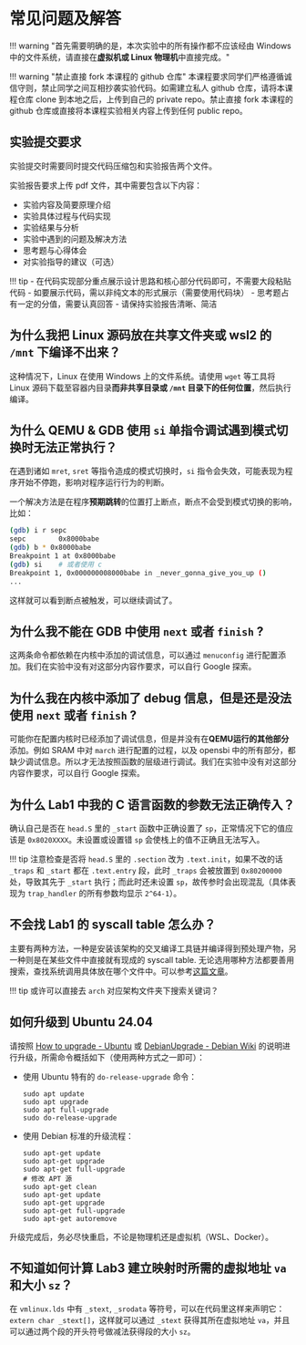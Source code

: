 # 常见问题及解答
<!-- - [常见问题及解答](#常见问题及解答)
  - [1 为什么我把 Linux 源码放在共享文件夹或 wsl2 的 `/mnt` 下编译不出来？](#1-为什么我把-linux-源码放在共享文件夹或-wsl2-的-mnt-下编译不出来)
  - [2 为什么 QEMU & GDB 使用 `si` 单指令调试遇到模式切换时无法正常执行？](#2-为什么-qemu--gdb-使用-si-单指令调试遇到模式切换时无法正常执行)
  - [3 为什么我不能在 GDB 中使用 `next` 或者 `finish` ?](#3-为什么我不能在-gdb-中使用-next-或者-finish-)
  - [4 为什么我在内核中添加了 debug 信息，但是还是没法使用 `next` 或者 `finish` ?](#4-为什么我在内核中添加了-debug-信息但是还是没法使用-next-或者-finish-)
  - [5  为什么我在 `start_kernel` 处不能正常使用断点？](#5--为什么我在-start_kernel-处不能正常使用断点)
  - [6 为什么 Lab1 中提示 `riscv64-elf-unknown-gcc: No such file or directory` ?](#6-为什么-lab1-中提示-riscv64-elf-unknown-gcc-no-such-file-or-directory-)
  - [7 为什么 Lab1 中我的 C 语言函数的参数无法正确传入？](#7-为什么-lab1-中我的-c-语言函数的参数无法正确传入)
  - [8 为什么我把 `puti` 的参数类型替换成 `uint64` 还是只能打印出 32bits 的值？](#8-为什么我把-puti-的参数类型替换成-uint64-还是只能打印出-32bits-的值)
  - [9 为什么我的 QEMU 会 “卡住”？](#9-为什么我的-QEMU-会-“卡住”？)
  - [10 为什么我在设置 `satp` 后导致了 `gdb-multiarch` 的 `segmentation fault` ?](#10-为什么我在设置-satp-后导致了-gdb-multiarch-的-segmentation-fault)
  - [11 -->

!!! warning "首先需要明确的是，本次实验中的所有操作都不应该经由 Windows 中的文件系统，请直接在**虚拟机或 Linux 物理机**中直接完成。"

!!! warning "禁止直接 fork 本课程的 github 仓库"
    本课程要求同学们严格遵循诚信守则，禁止同学之间互相抄袭实验代码。如需建立私人 github 仓库，请将本课程仓库 clone 到本地之后，上传到自己的 private repo。禁止直接 fork 本课程的 github 仓库或直接将本课程实验相关内容上传到任何 public repo。

## 实验提交要求

实验提交时需要同时提交代码压缩包和实验报告两个文件。

实验报告要求上传 pdf 文件，其中需要包含以下内容：

- 实验内容及简要原理介绍
- 实验具体过程与代码实现
- 实验结果与分析
- 实验中遇到的问题及解决方法
- 思考题与心得体会
- 对实验指导的建议（可选）

!!! tip 
    - 在代码实现部分重点展示设计思路和核心部分代码即可，不需要大段粘贴代码
        - 如要展示代码，需以非纯文本的形式展示（需要使用代码块）
    - 思考题占有一定的分值，需要认真回答
    - 请保持实验报告清晰、简洁

## 为什么我把 Linux 源码放在共享文件夹或 wsl2 的 `/mnt` 下编译不出来？

这种情况下，Linux 在使用 Windows 上的文件系统。请使用 `wget` 等工具将 Linux 源码下载至容器内目录**而非共享目录或 `/mnt` 目录下的任何位置**，然后执行编译。

## 为什么 QEMU & GDB 使用 `si` 单指令调试遇到模式切换时无法正常执行？

在遇到诸如 `mret`, `sret` 等指令造成的模式切换时，`si` 指令会失效，可能表现为程序开始不停跑，影响对程序运行行为的判断。

一个解决方法是在程序**预期跳转**的位置打上断点，断点不会受到模式切换的影响，比如：

```bash
(gdb) i r sepc    
sepc        0x8000babe
(gdb) b * 0x8000babe
Breakpoint 1 at 0x8000babe
(gdb) si    # 或者使用 c
Breakpoint 1, 0x000000008000babe in _never_gonna_give_you_up ()
...
```

这样就可以看到断点被触发，可以继续调试了。

## 为什么我不能在 GDB 中使用 `next` 或者 `finish` ?

这两条命令都依赖在内核中添加的调试信息，可以通过 `menuconfig` 进行配置添加。我们在实验中没有对这部分内容作要求，可以自行 Google 探索。

## 为什么我在内核中添加了 debug 信息，但是还是没法使用 `next` 或者 `finish` ?

可能你在配置内核时已经添加了调试信息，但是并没有在**QEMU运行的其他部分**添加。例如 SRAM 中对 `march` 进行配置的过程，以及 opensbi 中的所有部分，都缺少调试信息。所以才无法按照函数的层级进行调试。我们在实验中没有对这部分内容作要求，可以自行 Google 探索。

## 为什么 Lab1 中我的 C 语言函数的参数无法正确传入？

确认自己是否在 `head.S` 里的 `_start` 函数中正确设置了 `sp`，正常情况下它的值应该是 `0x8020XXXX`。未设置或设置错 `sp` 会使栈上的值不正确且无法写入。

!!! tip 
    注意检查是否将 `head.S` 里的 `.section` 改为 `.text.init`，如果不改的话 `_traps` 和 `_start` 都在 `.text.entry` 段，此时 `_traps` 会被放置到 `0x80200000` 处，导致其先于 `_start` 执行；而此时还未设置 `sp`，故传参时会出现混乱（具体表现为 `trap_handler` 的所有参数均显示 `2^64-1`）。

## 不会找 Lab1 的 syscall table 怎么办？

主要有两种方法，一种是安装该架构的交叉编译工具链并编译得到预处理产物，另一种则是在某些文件中直接就有现成的 syscall table. 无论选用哪种方法都要善用搜索，查找系统调用具体放在哪个文件中。可以参考[这篇文章](https://unix.stackexchange.com/questions/421750/where-do-you-find-the-syscall-table-for-linux)。

!!! tip 
    或许可以直接去 `arch` 对应架构文件夹下搜索关键词？

## 如何升级到 Ubuntu 24.04

请按照 [How to upgrade - Ubuntu](https://ubuntu.com/server/docs/how-to-upgrade-your-release) 或 [DebianUpgrade - Debian Wiki](https://wiki.debian.org/DebianUpgrade) 的说明进行升级，所需命令概括如下（使用两种方式之一即可）：

- 使用 Ubuntu 特有的 `do-release-upgrade` 命令：

    ```shell
    sudo apt update
    sudo apt upgrade
    sudo apt full-upgrade
    sudo do-release-upgrade
    ```

- 使用 Debian 标准的升级流程：

    ```shell
    sudo apt-get update
    sudo apt-get upgrade
    sudo apt-get full-upgrade
    # 修改 APT 源
    sudo apt-get clean
    sudo apt-get update
    sudo apt-get upgrade
    sudo apt-get full-upgrade
    sudo apt-get autoremove
    ```

升级完成后，务必尽快重启，不论是物理机还是虚拟机（WSL、Docker）。

## 不知道如何计算 Lab3 建立映射时所需的虚拟地址 `va` 和大小 `sz`？

在 `vmlinux.lds` 中有 `_stext`, `_srodata` 等符号，可以在代码里这样来声明它：`extern char _stext[]`，这样就可以通过 `_stext` 获得其所在虚拟地址 `va`，并且可以通过两个段的开头符号做减法获得段的大小 `sz`。

<!--
## 为什么我的 QEMU 会 “卡住”？

`qemu-system` 本身作为一个模拟器，是不会直接卡死的，如果你在 `si` 或者 `c` 后，QEMU 看起来失去了响应，那么极有可能是程序运行到了意想不到的地方。例如在写入 `satp` 后，如果部分 bit 没有成功设置，那么可能会直接跳进 `trap`。而且在前面的实验中我们也发现了，在发生特权级切换或者发生陷入时，`si` 是有可能无法触发的，这种情况下就需要你在程序可能到达的地方都打上断点来暂停 QEMU 的执行了。

## 为什么我在设置 `satp` 后导致了 `gdb-multiarch` 的 `segmentation fault` ?

因为 `satp` 或者各级页表项设置有问题。比如检查一下我们之前一直忽略的页表项里 U-bit 设置好了没有。

## 为什么在 `vmlinux.lds.S` 中会 `#include "types.h"`?

因为我们实验代码存在一些历史限制没来得及修改，在 `vmlinux.lds.S` 中有 `#include "defs.h"`，然后之前又没有提醒同学不要在 `defs.h` 里面添加东西，导致在 `defs.h`中添加的内容阻碍了 `vmlinux.lds` 的正确生成。一个可行的做法是将 `defs.h` 中除了宏定义以外的部分全部去除（包括宏include），然后将这些去掉的部分添加到其他的头文件里以供使用。

## `uapp` 明明已经在内存里了，为什么还要被拷贝一次才能运行？

因为我们在实验中不准备引入磁盘驱动，所以将内存的一部分作为 `ramdisk`, 也就是说有一段内存被我们当成了硬盘。这段内存就是从 `uapp_start`  到 `uapp_end` 的空间，所以我们需要像操作磁盘一样操作这段内存。在运行磁盘上的程序前，我们需要将其拷贝到我们为程序分配的内存空间中，并依照 Elf Header 的要求映射到用户能访问的地址空间。这时候用户就能访问我们从磁盘拷贝到内存中的数据和代码了。

## 为什么我 `sret` 到用户程序的第一条指令时会 Instruction Page Fault?

大概率是因为没有设置好页表项里的 U-bit, 详细可以读一下 Privileged Spec. 也有可能你没有将内存映射到正确的位置上。

## `uapp` 要怎么拷贝到内存里？是要我们直接实现 VMA 和 `mmap` 吗？

只要一个一个字节地将内容复制到我们使用 `alloc_pages` 或者 `kalloc` 开辟的内存中即可，VMA 和 `mmap` 将在 Lab6 或之后才会引入，暂时不用同学们实现。 -->
